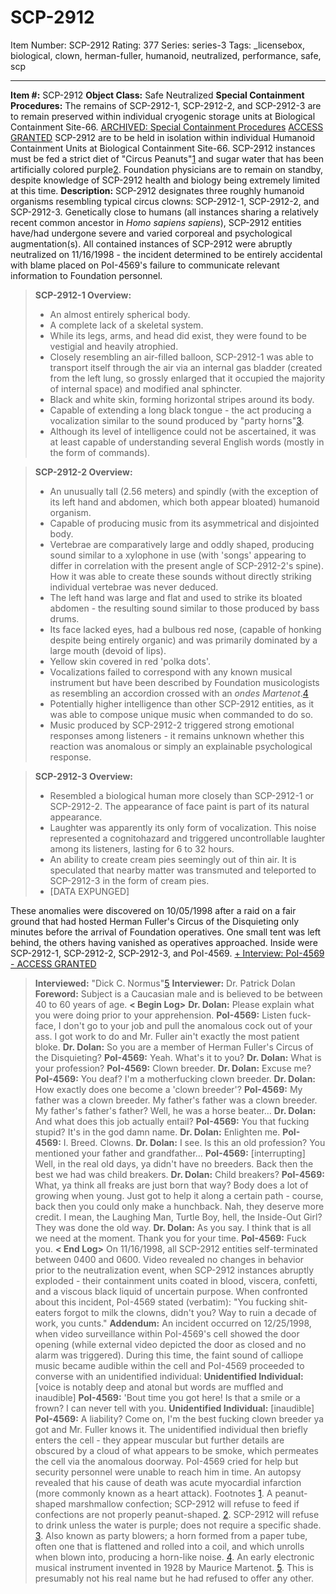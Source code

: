 # SCP-2912
Item Number: SCP-2912
Rating: 377
Series: series-3
Tags: _licensebox, biological, clown, herman-fuller, humanoid, neutralized, performance, safe, scp

---

**Item #:** SCP-2912
**Object Class:** Safe Neutralized
**Special Containment Procedures:** The remains of SCP-2912-1, SCP-2912-2, and SCP-2912-3 are to remain preserved within individual cryogenic storage units at Biological Containment Site-66.
[ ARCHIVED: Special Containment Procedures](javascript:;)
[ ACCESS GRANTED](javascript:;)
SCP-2912 are to be held in isolation within individual Humanoid Containment Units at Biological Containment Site-66. SCP-2912 instances must be fed a strict diet of "Circus Peanuts"[1](javascript:;) and sugar water that has been artificially colored purple[2](javascript:;). Foundation physicians are to remain on standby, despite knowledge of SCP-2912 health and biology being extremely limited at this time.
**Description:** SCP-2912 designates three roughly humanoid organisms resembling typical circus clowns: SCP-2912-1, SCP-2912-2, and SCP-2912-3. Genetically close to humans (all instances sharing a relatively recent common ancestor in _Homo sapiens sapiens_), SCP-2912 entities have/had undergone severe and varied corporeal and psychological augmentation(s). All contained instances of SCP-2912 were abruptly neutralized on 11/16/1998 - the incident determined to be entirely accidental with blame placed on PoI-4569's failure to communicate relevant information to Foundation personnel.
> **SCP-2912-1 Overview:**
>   * An almost entirely spherical body.
>   * A complete lack of a skeletal system.
>   * While its legs, arms, and head did exist, they were found to be vestigial and heavily atrophied.
>   * Closely resembling an air-filled balloon, SCP-2912-1 was able to transport itself through the air via an internal gas bladder (created from the left lung, so grossly enlarged that it occupied the majority of internal space) and modified anal sphincter.
>   * Black and white skin, forming horizontal stripes around its body.
>   * Capable of extending a long black tongue - the act producing a vocalization similar to the sound produced by "party horns"[3](javascript:;).
>   * Although its level of intelligence could not be ascertained, it was at least capable of understanding several English words (mostly in the form of commands).
> 

> **SCP-2912-2 Overview:**
>   * An unusually tall (2.56 meters) and spindly (with the exception of its left hand and abdomen, which both appear bloated) humanoid organism.
>   * Capable of producing music from its asymmetrical and disjointed body.
>   * Vertebrae are comparatively large and oddly shaped, producing sound similar to a xylophone in use (with 'songs' appearing to differ in correlation with the present angle of SCP-2912-2's spine). How it was able to create these sounds without directly striking individual vertebrae was never deduced.
>   * The left hand was large and flat and used to strike its bloated abdomen - the resulting sound similar to those produced by bass drums.
>   * Its face lacked eyes, had a bulbous red nose, (capable of honking despite being entirely organic) and was primarily dominated by a large mouth (devoid of lips).
>   * Yellow skin covered in red 'polka dots'.
>   * Vocalizations failed to correspond with any known musical instrument but have been described by Foundation musicologists as resembling an accordion crossed with an _ondes Martenot_.[4](javascript:;)
>   * Potentially higher intelligence than other SCP-2912 entities, as it was able to compose unique music when commanded to do so.
>   * Music produced by SCP-2912-2 triggered strong emotional responses among listeners - it remains unknown whether this reaction was anomalous or simply an explainable psychological response.
> 

> **SCP-2912-3 Overview:**
>   * Resembled a biological human more closely than SCP-2912-1 or SCP-2912-2. The appearance of face paint is part of its natural appearance.
>   * Laughter was apparently its only form of vocalization. This noise represented a cognitohazard and triggered uncontrollable laughter among its listeners, lasting for 6 to 32 hours.
>   * An ability to create cream pies seemingly out of thin air. It is speculated that nearby matter was transmuted and teleported to SCP-2912-3 in the form of cream pies.
>   * [DATA EXPUNGED]
> 

These anomalies were discovered on 10/05/1998 after a raid on a fair ground that had hosted Herman Fuller's Circus of the Disquieting only minutes before the arrival of Foundation operatives. One small tent was left behind, the others having vanished as operatives approached. Inside were SCP-2912-1, SCP-2912-2, SCP-2912-3, and PoI-4569.
[\+ Interview: PoI-4569](javascript:;)
[\- ACCESS GRANTED](javascript:;)
> **Interviewed:** "Dick C. Normus"[5](javascript:;)
> **Interviewer:** Dr. Patrick Dolan
> **Foreword:** Subject is a Caucasian male and is believed to be between 40 to 60 years of age.
> **< Begin Log>**
> **Dr. Dolan:** Please explain what you were doing prior to your apprehension.
> **PoI-4569:** Listen fuck-face, I don't go to your job and pull the anomalous cock out of your ass. I got work to do and Mr. Fuller ain't exactly the most patient bloke.
> **Dr. Dolan:** So you are a member of Herman Fuller's Circus of the Disquieting?
> **PoI-4569:** Yeah. What's it to you?
> **Dr. Dolan:** What is your profession?
> **PoI-4569:** Clown breeder.
> **Dr. Dolan:** Excuse me?
> **PoI-4569:** You deaf? I'm a motherfucking clown breeder.
> **Dr. Dolan:** How exactly does one become a 'clown breeder'?
> **PoI-4569:** My father was a clown breeder. My father's father was a clown breeder. My father's father's father? Well, he was a horse beater…
> **Dr. Dolan:** And what does this job actually entail?
> **PoI-4569:** You that fucking stupid? It's in the god damn name.
> **Dr. Dolan:** Enlighten me.
> **PoI-4569:** I. Breed. Clowns.
> **Dr. Dolan:** I see. Is this an old profession? You mentioned your father and grandfather…
> **PoI-4569:** [interrupting] Well, in the real old days, ya didn't have no breeders. Back then the best we had was child breakers.
> **Dr. Dolan:** Child breakers?
> **PoI-4569:** What, ya think all freaks are just born that way? Body does a lot of growing when young. Just got to help it along a certain path - course, back then you could only make a hunchback. Nah, they deserve more credit. I mean, the Laughing Man, Turtle Boy, hell, the Inside-Out Girl? They was done the old way.
> **Dr. Dolan:** As you say. I think that is all we need at the moment. Thank you for your time.
> **PoI-4569:** Fuck you.
> **< End Log>**
On 11/16/1998, all SCP-2912 entities self-terminated between 0400 and 0600. Video revealed no changes in behavior prior to the neutralization event, when SCP-2912 instances abruptly exploded - their containment units coated in blood, viscera, confetti, and a viscous black liquid of uncertain purpose. When confronted about this incident, PoI-4569 stated (verbatim): "You fucking shit-eaters forgot to milk the clowns, didn't you? Way to ruin a decade of work, you cunts."
**Addendum:** An incident occurred on 12/25/1998, when video surveillance within PoI-4569's cell showed the door opening (while external video depicted the door as closed and no alarm was triggered). During this time, the faint sound of calliope music became audible within the cell and PoI-4569 proceeded to converse with an unidentified individual:
> **Unidentified Individual:** [voice is notably deep and atonal but words are muffled and inaudible]
> **PoI-4569:** 'Bout time you got here! Is that a smile or a frown? I can never tell with you.
> **Unidentified Individual:** [inaudible]
> **PoI-4569:** A liability? Come on, I'm the best fucking clown breeder ya got and Mr. Fuller knows it.
The unidentified individual then briefly enters the cell - they appear muscular but further details are obscured by a cloud of what appears to be smoke, which permeates the cell via the anomalous doorway. PoI-4569 cried for help but security personnel were unable to reach him in time. An autopsy revealed that his cause of death was acute myocardial infarction (more commonly known as a heart attack).
Footnotes
[1](javascript:;). A peanut-shaped marshmallow confection; SCP-2912 will refuse to feed if confections are not properly peanut-shaped.
[2](javascript:;). SCP-2912 will refuse to drink unless the water is purple; does not require a specific shade.
[3](javascript:;). Also known as party blowers; a horn formed from a paper tube, often one that is flattened and rolled into a coil, and which unrolls when blown into, producing a horn-like noise.
[4](javascript:;). An early electronic musical instrument invented in 1928 by Maurice Martenot.
[5](javascript:;). This is presumably not his real name but he had refused to offer any other.